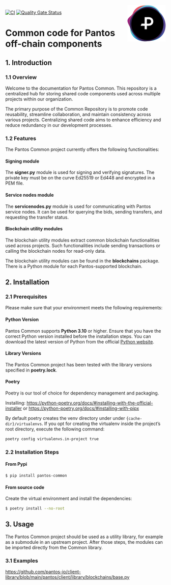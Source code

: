 <img src="pantos-logo-full.svg" alt="Pantos logo" align="right" width="120" />

[![CI](https://github.com/pantos-io/common/actions/workflows/ci.yaml/badge.svg?branch=main)](https://github.com/pantos-io/common/actions/workflows/ci.yaml) 
[![Quality Gate Status](https://sonarcloud.io/api/project_badges/measure?project=pantos-io_common&metric=alert_status)](https://sonarcloud.io/summary/new_code?id=pantos-io_common)

# Common code for Pantos off-chain components

## 1. Introduction

### 1.1 Overview

Welcome to the documentation for Pantos Common. This repository is a centralized hub for storing shared code components used across multiple projects within our organization.

The primary purpose of the Common Repository is to promote code reusability, streamline collaboration, and maintain consistency across various projects. Centralizing shared code aims to enhance efficiency and reduce redundancy in our development processes.

### 1.2 Features

The Pantos Common project currently offers the following functionalities:

#### Signing module
The **signer.py** module is used for signing and verifying signatures. The private key must be on the curve Ed25519 or Ed448 and encrypted in a PEM file.

#### Service nodes module
The **servicenodes.py** module is used for communicating with Pantos service nodes. It can be used for querying the bids, sending transfers, and requesting the transfer status.

#### Blockchain utility modules
The blockchain utility modules extract common blockchain functionalities used across projects. Such functionalities include sending transactions or calling the blockchain nodes for read-only data.

The blockchain utility modules can be found in the **blockchains** package. There is a Python module for each Pantos-supported blockchain.

## 2. Installation

### 2.1  Prerequisites

Please make sure that your environment meets the following requirements:

#### Python Version

Pantos Common supports **Python 3.10** or higher. Ensure that you have the correct Python version installed before the installation steps. You can download the latest version of Python from the official [Python website](https://www.python.org/downloads/).

#### Library Versions

The Pantos Common project has been tested with the library versions specified in **poetry.lock**.

#### Poetry

Poetry is our tool of choice for dependency management and packaging.

Installing: 
https://python-poetry.org/docs/#installing-with-the-official-installer
or
https://python-poetry.org/docs/#installing-with-pipx

By default poetry creates the venv directory under under ```{cache-dir}/virtualenvs```. If you opt for creating the virtualenv inside the project’s root directory, execute the following command:
```bash
poetry config virtualenvs.in-project true
```

### 2.2  Installation Steps

#### From Pypi

```bash
$ pip install pantos-common
```

#### From source code

Create the virtual environment and install the dependencies:

```bash
$ poetry install --no-root
```

## 3. Usage

The Pantos Common project should be used as a utility library, for example as a submodule in an upstream project. After those steps, the modules can be imported directly from the Common library.

### 3.1 Examples

https://github.com/pantos-io/client-library/blob/main/pantos/client/library/blockchains/base.py
